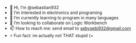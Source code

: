 - 👋 Hi, I’m @sebastian932
- 👀 I’m interested in electronics and programing
- 🌱 I’m currently learning to program in many languages
- 💞️ I’m looking to collaborate on Logic Workbench
- 📫 How to reach me: send email to sebysebi932@gmail.com
- ⚡ Fun fact: im actually not THAT stupid (=

<!---
sebastian932/sebastian932 is a ✨ special ✨ repository because its `README.md` (this file) appears on your GitHub profile.
You can click the Preview link to take a look at your changes.
--->
